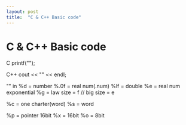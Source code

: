 ```yaml
---
layout: post
title:  "C & C++ Basic code"
---
```


# C & C++ Basic code

  C 
    printf("");
  
  C++
    cout << "" << endl;
  
  "" in
  %d = number
  %.0f = real num(.num)
  %lf = double
  %e = real num exponential
  %g = law size = f // big size = e
  
  %c = one charter(word)
  %s = word
  
  %p = pointer 16bit
  %x = 16bit
  %o = 8bit
